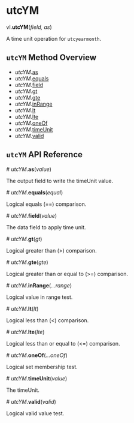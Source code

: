 # utcYM

vl.<b>utcYM</b>(<em>field, as</em>)

A time unit operation for <code>utcyearmonth</code>.

## <code>utcYM</code> Method Overview

* <em>utcYM</em>.<a href="#as">as</a>
* <em>utcYM</em>.<a href="#equals">equals</a>
* <em>utcYM</em>.<a href="#field">field</a>
* <em>utcYM</em>.<a href="#gt">gt</a>
* <em>utcYM</em>.<a href="#gte">gte</a>
* <em>utcYM</em>.<a href="#inRange">inRange</a>
* <em>utcYM</em>.<a href="#lt">lt</a>
* <em>utcYM</em>.<a href="#lte">lte</a>
* <em>utcYM</em>.<a href="#oneOf">oneOf</a>
* <em>utcYM</em>.<a href="#timeUnit">timeUnit</a>
* <em>utcYM</em>.<a href="#valid">valid</a>

## <code>utcYM</code> API Reference

<a name="as">#</a>
<em>utcYM</em>.<b>as</b>(<em>value</em>)

The output field to write the timeUnit value.

<a name="equals">#</a>
<em>utcYM</em>.<b>equals</b>(<em>equal</em>)

Logical equals (==) comparison.

<a name="field">#</a>
<em>utcYM</em>.<b>field</b>(<em>value</em>)

The data field to apply time unit.

<a name="gt">#</a>
<em>utcYM</em>.<b>gt</b>(<em>gt</em>)

Logical greater than (>) comparison.

<a name="gte">#</a>
<em>utcYM</em>.<b>gte</b>(<em>gte</em>)

Logical greater than or equal to (>=) comparison.

<a name="inRange">#</a>
<em>utcYM</em>.<b>inRange</b>(<em>...range</em>)

Logical value in range test.

<a name="lt">#</a>
<em>utcYM</em>.<b>lt</b>(<em>lt</em>)

Logical less than (<) comparison.

<a name="lte">#</a>
<em>utcYM</em>.<b>lte</b>(<em>lte</em>)

Logical less than or equal to (<=) comparison.

<a name="oneOf">#</a>
<em>utcYM</em>.<b>oneOf</b>(<em>...oneOf</em>)

Logical set membership test.

<a name="timeUnit">#</a>
<em>utcYM</em>.<b>timeUnit</b>(<em>value</em>)

The timeUnit.

<a name="valid">#</a>
<em>utcYM</em>.<b>valid</b>(<em>valid</em>)

Logical valid value test.

